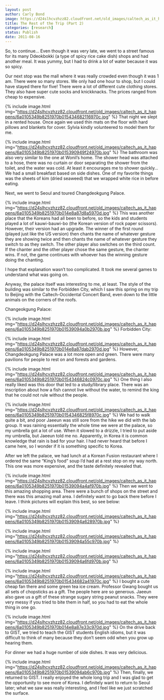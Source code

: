 ```yaml
---
layout: post
author: Carly Bond
image: https://d24slhcvzhzz82.cloudfront.net/old_images/caltech_as_it_happens/6a0105349b8251970b014e8a87d2f6970d.jpg
title: The Rest of the Trip (Part 2)
categories: [research]
status: Publish
date: 2011-08-16
---
```


So, to continue… Even though it was very late, we went to a street famous for its many Ddeokbokki (a type of spicy rice cake dish) shops and had another meal. It was yummy, but I had to drink a lot of water because it was so spicy.

Our next stop was the mall where it was really crowded even though it was 1 am. There were so many stores. We only had one hour to shop, but I could have stayed there for five! There were a lot of different cute clothing stores. They also have super cute socks and knickknacks. The prices ranged from cheap to expensive.


{% include image.html img="https://d24slhcvzhzz82.cloudfront.net/old_images/caltech_as_it_happens/6a0105349b8251970b015434682116970c.jpg" %}
That night we slept in a rented house. Once again we used thin mats on the floor with hard pillows and blankets for cover. Sylvia kindly volunteered to model them for me.


{% include image.html img="https://d24slhcvzhzz82.cloudfront.net/old_images/caltech_as_it_happens/6a0105349b8251970b015390949f24970b.jpg" %}
The bathroom was also very similar to the one at Wonil’s home. The shower head was attached to a hose, there was no curtain or door separating the shower from the toilet, and the water was cold. At least it encourages me to shower quickly…
We had a small breakfast based on side dishes. One of my favorite things was the sheets of kim (dried seaweed) that we wrapped white rice in before eating.

Next, we went to Seoul and toured Changdeokgung Palace.


{% include image.html img="https://d24slhcvzhzz82.cloudfront.net/old_images/caltech_as_it_happens/6a0105349b8251970b014e8a87d8a5970d.jpg" %}
This was another place that the Koreans had all been to before, so the kids and students played a lot of kauwi-bauwi-bo (the Korean version of rock paper scissors). However, their version had an upgrade. The winner of the first round (played just like the US version) then chants the name of whatever gesture they are showing twice and then chants the name of whatever gesture they switch to as they switch. The other player also switches on the third count. If the chanter and the other player chose the same gesture, the chanter wins. If not, the game continues with whoever has the winning gesture doing the chanting.

I hope that explanation wasn’t too complicated. It took me several games to understand what was going on.

Anyway, the palace itself was interesting to me, at least. The style of the building was similar to the Forbidden City, which I saw this spring on my trip to Beijing with the Caltech-Occidental Concert Band, even down to the little animals on the corners of the roofs.

Changeokgung Palace:


{% include image.html img="https://d24slhcvzhzz82.cloudfront.net/old_images/caltech_as_it_happens/6a0105349b8251970b01539094a0b2970b.jpg" %}
Forbidden City:


{% include image.html img="https://d24slhcvzhzz82.cloudfront.net/old_images/caltech_as_it_happens/6a0105349b8251970b014e8a87dab2970d.jpg" %}
However, Changdeokgung Palace was a lot more open and green. There were many pavilions for people to rest on and forests and gardens.


{% include image.html img="https://d24slhcvzhzz82.cloudfront.net/old_images/caltech_as_it_happens/6a0105349b8251970b0154346824c0970c.jpg" %}
One thing I also really liked was this door that led to a study/library place. There was an inscription about how a fish cannot live without the water, to remind the king that he could not rule without the people.


{% include image.html img="https://d24slhcvzhzz82.cloudfront.net/old_images/caltech_as_it_happens/6a0105349b8251970b0154346825f8970c.jpg" %}
We had to walk quite a bit, and poor Jaeeun was still sore from the hike we did with the lab group. It was raining essentially the whole time we were at the palace, so my umbrella got a lot of use. When it slowed to a drizzle, I tried to put aside my umbrella, but Jaeeun told me no. Apparently, in Korea it is common knowledge that rain is bad for your hair. I had never heard that before I came here, so I wonder if it is something specific to Korea.

After we left the palace, we had lunch at a Korean Fusion restaurant where I ordered the same “King’s food” soup I’d had at a rest stop on my way north. This one was more expensive, and the taste definitely revealed that.


{% include image.html img="https://d24slhcvzhzz82.cloudfront.net/old_images/caltech_as_it_happens/6a0105349b8251970b01539094a4af970b.jpg" %}
Then we went to this amazing shopping area. There were a bunch of shops on the street and there was this amazing mall area. I definitely want to go back there before I leave. I think pictures will explain this best, so see below:


{% include image.html img="https://d24slhcvzhzz82.cloudfront.net/old_images/caltech_as_it_happens/6a0105349b8251970b01539094a628970b.jpg" %}

{% include image.html img="https://d24slhcvzhzz82.cloudfront.net/old_images/caltech_as_it_happens/6a0105349b8251970b01539094a55c970b.jpg" %}

{% include image.html img="https://d24slhcvzhzz82.cloudfront.net/old_images/caltech_as_it_happens/6a0105349b8251970b01539094a6fd970b.jpg" %}

{% include image.html img="https://d24slhcvzhzz82.cloudfront.net/old_images/caltech_as_it_happens/6a0105349b8251970b015434682a41970c.jpg" %}
I bought a cute cheap fan there and some green tea ice cream. Professor Gwang bought us all sets of chopsticks as a gift. The people here are so generous. Jaeeun also gave us a gift of these strange sugary string peanut snacks. They were very messy if you tried to bite them in half, so you had to eat the whole thing in one go.


{% include image.html img="https://d24slhcvzhzz82.cloudfront.net/old_images/caltech_as_it_happens/6a0105349b8251970b014e8a87e33c970d.jpg" %}
On the drive back to GIST, we tried to teach the GIST students English idioms, but it was difficult to think of many because they don’t seem odd when you grow up hearing them.

For dinner we had a huge number of side dishes. It was very delicious.


{% include image.html img="https://d24slhcvzhzz82.cloudfront.net/old_images/caltech_as_it_happens/6a0105349b8251970b01539094ab6c970b.jpg" %}
Then, finally, we returned to GIST. I really enjoyed the whole long trip and I was glad to get the opportunity to see more of Korea. I definitely want to return to Seoul later; what we saw was really interesting, and I feel like we just scratched the surface.


